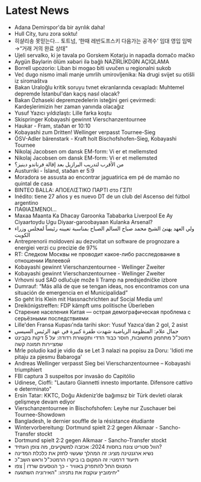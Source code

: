 # Latest News
-  Adana Demirspor'da bir ayrılık daha!
-  Hull City, turu zora soktu!
-  히샬리송 못믿는다... 토트넘, ‘한때 레반도프스키 다음가는 공격수’ 임대 영입 임박→“거래 거의 완료 상태”
-  Ujeli servalko, ki je tavala po Gorskem Kotarju in napadla domačo mačko
-  Aygün Bəylərin ölüm xəbəri ilə bağlı NAZİRLİKDƏN AÇIQLAMA
-  Borrell upozorio: Liban bi mogao biti uvučen u regionalni sukob
-  Već dugo nismo imali manje umrlih umirovljenika: Na drugi svijet su otišli iz siromaštva
-  Bakan Uraloğlu kritik soruyu tvnet ekranlarında cevapladı: Muhtemel depremde İstanbul'dan kaçış nasıl olacak?
-  Bakan Özhaseki depremzedelerin isteğini geri çevirmedi: Kardeşlerimizin her zaman yanında olacağız
-  Yusuf Yazıcı yıldızlaştı: Lille farka koştu
-  Skispringer Kobayashi gewinnt Vierschanzentournee
-  Haukar - Fram, staðan er 10:10
-  Kobayashi zum Dritten! Wellinger verpasst Tournee-Sieg
-  ÖSV-Adler bärenstark - Kraft holt Bischofshofen-Sieg, Kobayashi Tournee
-  Nikolaj Jacobsen om dansk EM-form: Vi er et mellemsted
-  Nikolaj Jacobsen om dansk EM-form: Vi er et mellemsted
-  من الأقرب لتدريب البرازيل بعد إقالة فرناندو دينيز؟
-  Austurríki - Ísland, staðan er 5:9
-  Moradora se assusta ao encontrar jaguatirica em pé de mamão no quintal de casa
-  ΒΙΝΤΕΟ BALLA: ΑΠΟΕΛΙΣΤΙΚΟ ΠΑΡΤΙ στο ΓΣΠ!
-  Inédito: tiene 27 años y es nuevo DT de un club del Ascenso del fútbol argentino
-  ΠΑΘΙΑΣΜΕΝΟΙ…
-  Maxaa Maanta Ka Dhacay Garoonka Tababarka Liverpool Ee Ay Ciyaartoydu Ugu Diyaar-garoobayaan Kulanka Arsenal?
-  ولي العهد يهنئ الشيخ محمد صباح السالم الصباح بمناسبة تعيينه رئيساً لمجلس وزراء الكويت
-  Antreprenorii moldoveni au dezvoltat un software de prognozare a energiei verzi cu precizie de 97%
-  RT: Следком Москвы не проводит какое-либо расследование в отношении Ивлеевой
-  Kobayashi gewinnt Vierschanzentournee - Wellinger Zweiter
-  Kobayashi gewinnt Vierschanzentournee - Wellinger Zweiter
-  Vrhovni sud SAD odlučuje može li Tramp na predsjedničke izbore
-  Dumrauf: “Más allá de que se tengan ideas, nos encontramos con una situación de emergencia en el Municipalidad”
-  So geht Iris Klein mit Hassnachrichten auf Social Media um!
-  Dreikönigstreffen: FDP kämpft ums politische Überleben
-  Старение населения Китая — острая демографическая проблема с серьёзными последствиями
-  Lille'den Fransa Kupası'nda tarihi skor: Yusuf Yazıca'dan 2 gol, 2 asist
-  جمال علام: المنظومة الرياضية شهدت طفرة كبيرة في عهد الرئيس السيسي
-  רמטכ"ל מתחמק מתשובות, חוסר כבוד הדדי ותקשורת רדודה: על 5 דקות בקבינט שמציירות תמונה קשה
-  Mrle poludio kad je vidio da se Let 3 nalazi na popisu za Doru: 'Idioti me pitaju za pjesmu Babaroga'
-  Andreas Wellinger verpasst Sieg bei Vierschanzentournee – Kobayashi triumphiert
-  FBI captura 3 suspeitos por invasão do Capitólio
-  Udinese, Cioffi: "Lautaro Giannetti innesto importante. Difensore cattivo e determinato"
-  Ersin Tatar: KKTC, Doğu Akdeniz’de bağımsız bir Türk devleti olarak gelişmeye devam ediyor
-  Vierschanzentournee in Bischofshofen: Leyhe nur Zuschauer bei Tournee-Showdown
-  Bangladesh, le dernier souffle de la résistance étudiante
-  Wintervorbereitung: Dortmund spielt 2:2 gegen Alkmaar - Sancho-Transfer stockt
-  Dortmund spielt 2:2 gegen Alkmaar - Sancho-Transfer stockt
-  הוול סטריט צונח בחסות 2024: אכזבה למשקיעים, מה צופן העתיד?
-  נשיא ארגנטינה מציג: זה המהלך שעשוי לחזק את כלכלת המדינה
-  תיעוד דרמטי: זה המקום בו ביקרו הרמטכ"ל וראש השב"כ
-  המטוס החל להתפרק באוויר - כך הנוסעים שרדו | צפו
-  יחימוביץ עוקצת את נתניהו: "האירוניה השתגעה"
